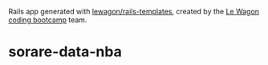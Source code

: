 Rails app generated with [lewagon/rails-templates](https://github.com/lewagon/rails-templates), created by the [Le Wagon coding bootcamp](https://www.lewagon.com) team.
# sorare-data-nba
